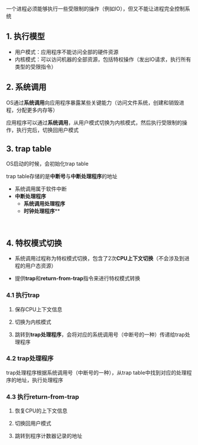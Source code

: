 一个进程必须能够执行一些受限制的操作（例如IO），但又不能让进程完全控制系统

## 1. 执行模型

* 用户模式：应用程序不能访问全部的硬件资源
* 内核模式：可以访问机器的全部资源，包括特权操作（发出IO请求，执行所有类型的受限指令）

## 2. 系统调用

OS通过**系统调用**向应用程序暴露某些关键能力（访问文件系统，创建和销毁进程，分配更多内存等）

应用程序可以通过**系统调用**，从用户模式切换为内核模式，然后执行受限制的操作，执行完后，切换回用户模式

## 3. trap table

OS启动的时候，会初始化trap table

trap table存储的是**中断号**与**中断处理程序**的地址

- 系统调用属于软件中断
- **中断处理程序**
  - **系统调用处理程序**
  - **时钟处理程序****

 

## 4. 特权模式切换

* 系统调用过程称为特权模式切换，包含了2次**CPU上下文切换**（不会涉及到进程的用户态资源）

* 提供**trap**和**return-from-trap**指令来进行特权模式转换

### 4.1 执行trap

1. 保存CPU上下文信息

2. 切换为内核模式

3. 跳转到**trap处理程序**，会将对应的系统调用号（中断号的一种）传递给trap处理程序

### 4.2 trap处理程序

trap处理程序根据系统调用号（中断号的一种），从trap table中找到对应的处理程序的地址，执行处理程序

### 4.3 执行return-from-trap

1. 恢复CPU的上下文信息

2. 切换回用户模式

3. 跳转到程序计数器记录的地址



# 

​    
